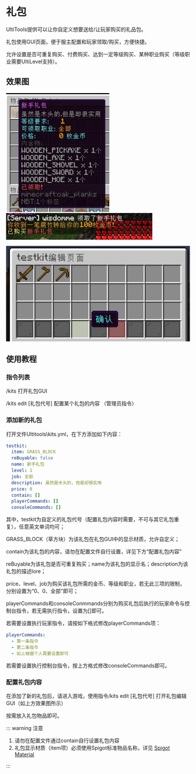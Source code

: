 # 礼包

UltiTools提供可以让你自定义想要送给/让玩家购买的礼品包。

礼包使用GUI页面，便于服主配置和玩家领取/购买，方便快捷。

允许设置是否可重复购买、付费购买、达到一定等级购买、某种职业购买（等级职业需要UltiLevel支持）。

## 效果图

![](/assets/礼包1.jpg)   ![](/assets/礼包2.jpg)

![](/assets/礼包编辑.png)


## 使用教程

### 指令列表

/kits 打开礼包GUI

/kits edit \[礼包代号\] 配置某个礼包的内容 （管理员指令）

### 添加新的礼包

打开文件Ultitools\kits.yml，在下方添加如下内容：

```yaml
testkit:
  item: GRASS_BLOCK
  reBuyable: false
  name: 新手礼包
  level: 1
  job: 全部
  description: 虽然是木头的，但是却很实用
  price: 0
  contain: []
  playerCommands: []
  consoleCommands: []
```

其中，testkit为自定义的礼包代号（配置礼包内容时需要，不可与其它礼包重复），任意英文单词均可；

GRASS\_BLOCK（草方块）为该礼包在礼包GUI中的显示材质，允许自定义；

contain为该礼包的内容，请勿在配置文件自行设置，详见下方“配置礼包内容”

reBuyable为该礼包是否可重复购买；name为该礼包的显示名；description为该礼包的描述lore；

price、level、job为购买该礼包所需的金币、等级和职业，若无此三项的限制，分别设置为“0、0、全部”即可；

playerCommands和consoleConmmands分别为购买礼包后执行的玩家命令与控制台指令，若无需执行指令，设置为\[\]即可。

若需要设置执行玩家指令，请按如下格式修改playerCommands项：

```yaml
playerCommands:
  - 第一条指令
  - 第二条指令
  - 如上根据个人需要设置即可
```

若需要设置执行控制台指令，按上方格式修改consoleCommands即可。

### 配置礼包内容

在添加了新的礼包后，请进入游戏，使用指令/kits edit \[礼包代号\] 打开礼包编辑GUI（如上方效果图所示）

按需放入礼包物品即可。

::: warning 注意

1. 请勿在配置文件通过contain自行设置礼包内容
2. 礼包显示材质（item项）必须使用Spigot标准物品名称，详见 [Spigot Material](https://hub.spigotmc.org/javadocs/bukkit/org/bukkit/Material.html)

:::